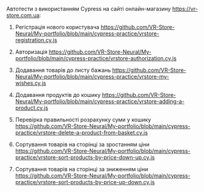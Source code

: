 Автотести з використанням Cypress на сайті онлайн-магазину https://vr-store.com.ua:

1) Регістрація нового користувача
https://github.com/VR-Store-Neural/My-portfolio/blob/main/cypress-practice/vrstore-registration.cy.js

2) Авторизація
https://github.com/VR-Store-Neural/My-portfolio/blob/main/cypress-practice/vrstore-authorization.cy.js

3) Додавання товарів до листу бажань
https://github.com/VR-Store-Neural/My-portfolio/blob/main/cypress-practice/vrstore-my-wishes.cy.js

4) Додавання продуктів до кошику
https://github.com/VR-Store-Neural/My-portfolio/blob/main/cypress-practice/vrstore-adding-a-product.cy.js

5) Перевірка правильності розрахунку суми у кошику
https://github.com/VR-Store-Neural/My-portfolio/blob/main/cypress-practice/vrstore-delete-a-product-from-basket.cy.js

6) Сортування товарів на сторінці за зростанням ціни
https://github.com/VR-Store-Neural/My-portfolio/blob/main/cypress-practice/vrstore-sort-products-by-price-down-up.cy.js

7) Сортування товарів на сторінці за зниженням ціни
https://github.com/VR-Store-Neural/My-portfolio/blob/main/cypress-practice/vrstore-sort-products-by-price-up-down.cy.js